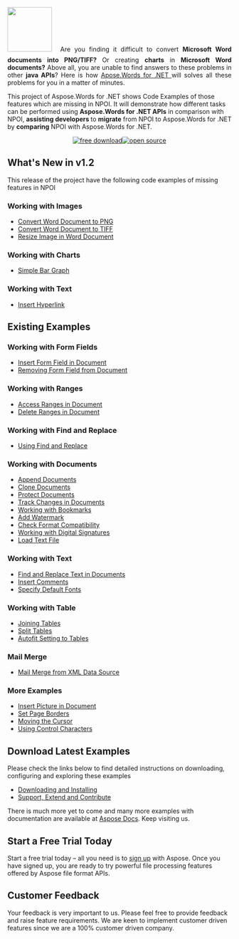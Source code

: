 <p style="text-align: justify;"><a href="http://www.aspose.com/word-component-suite.aspx"><img class="alignleft size-full wp-image-10714" style="margin-right: 10px; margin-bottom: 10px;" title="Aspose.Words or .NET logo" src="http://www.aspose.com/blogs/wp-content/uploads/2013/09/aspose-Words-for-net-e1378287014402.png" alt="" width="100" height="100" /></a> Are you finding it difficult to convert <strong>Microsoft Word documents into PNG/TIFF? </strong>Or creating <strong>charts</strong> in <strong>Microsoft Word documents?</strong> Above all, you are unable to find answers to these problems in other <strong>java APIs</strong>? Here is how <a href="http://www.aspose.com/.net/word-component.aspx">Apose.Words for .NET </a>will solves all these problems for you in a matter of minutes. </p> <p>This project of Aspose.Words for .NET shows Code Examples of those features which are missing in NPOI. It will demonstrate how different tasks can be performed using <strong>Aspose.Words for .NET APIs</strong> in comparison with NPOI, <strong>assisting developers </strong>to <strong>migrate</strong> from NPOI to Aspose.Words for .NET by <strong>comparing</strong> NPOI with Aspose.Words for .NET.</p>
<p style="text-align: center;"><a title="Aspose.Words Features Missing in NPOI - v 1.2" href="https://asposewordsnpoi.codeplex.com/releases/view/620426"><img title="Free Download - More Code Examples of Aspose.Words .NET Features Missing in NPOI" src="http://cdn.aspose.com/Images/marketplace/free-download-icon-aspose-mp.png" alt="free download" /></a><a title="Source Code - Aspose.Words .NET for NPOI" href="http://asposewordsnpoi.codeplex.com/SourceControl/latest"><img title="Source Code - Aspose.Words .NET for NPOI" src="http://cdn.aspose.com/Images/marketplace/open-source-icon-aspose-mp.png" alt="open source" /></a></p>
<h2>What's New in v1.2</h2>
<p>This release of the project have the following code examples of missing features in NPOI</p>
<h3>Working with Images</h3>
<ul>
	<li><a title="Convert Document to PNG" href="http://www.aspose.com/docs/display/wordsnet/Convert+Word+Document+to+PNG">Convert Word Document to PNG </a></li>
	<li><a title="Convert Word Document to TIFF" href="http://www.aspose.com/docs/display/wordsnet/Convert+Word+Document+to+TIFF">Convert Word Document to TIFF</a></li>
	<li><a title="Resize Image in Word Document" href="http://www.aspose.com/docs/display/wordsnet/Resize+Image+in+Word+Document">Resize Image in Word Document</a></li>
</ul>
<h3>Working with Charts</h3>
<ul>
	<li><a title="Simple Bar Graph" href="http://www.aspose.com/docs/display/wordsnet/Simple+Bar+Graph">Simple Bar Graph</a></li>
</ul>
<h3>Working with Text</h3>
<ul>
	<li><a title="Insert Hyperlink" href="http://www.aspose.com/docs/display/wordsnet/Insert+Hyperlink">Insert Hyperlink</a></li>
</ul>
<h2>Existing Examples</h2>
<h3>Working with Form Fields</h3>
<ul>
	<li><a title="Insert Form Field in Document" href="http://www.aspose.com/docs/display/wordsnet/Insert+Form+Field+in+Document">Insert Form Field in Document</a></li>
	<li><a title="Removing Form Field from Document" href="http://www.aspose.com/docs/display/wordsnet/Removing+Form+Field+from+Document">Removing Form Field from Document</a></li>
</ul>
<h3>Working with Ranges</h3>
<ul>
	<li><a title="Access Ranges in Document" href="http://www.aspose.com/docs/display/wordsnet/Access+Ranges+in+Document">Access Ranges in Document</a></li>
	<li><a title="Delete Ranges in Document" href="http://www.aspose.com/docs/display/wordsnet/Delete+Ranges">Delete Ranges in Document</a></li>
</ul>
<h3>Working with Find and Replace</h3>
<ul>
	<li><a title="Using Find and Replace" href="http://www.aspose.com/docs/display/wordsnet/Using+Find+and+Replace+in+NPOI">Using Find and Replace</a></li>
</ul>
<h3>Working with Documents</h3>
<ul>
	<li><a title="Append Documents" href="http://www.aspose.com/docs/display/wordsnet/Append+Documents">Append Documents</a></li>
	<li><a title="Clone Documents" href="http://www.aspose.com/docs/display/wordsnet/Clone+Documents">Clone Documents</a></li>
	<li><a title="Protect Documents" href="http://www.aspose.com/docs/display/wordsnet/Protect+Documents">Protect Documents</a></li>
	<li><a title="Track Changes in Documents" href="http://www.aspose.com/docs/display/wordsnet/Track+Changes+in+Documents">Track Changes in Documents</a></li>
	<li><a title="Working with Bookmarks" href="http://www.aspose.com/docs/display/wordsnet/Working+with+Bookmarks+in+NPOI">Working with Bookmarks</a></li>
	<li><a title="Add Watermark" href="http://www.aspose.com/docs/display/wordsnet/Add+Watermark">Add Watermark</a></li>
	<li><a title="Check Format Compatibility" href="http://www.aspose.com/docs/display/wordsnet/Check+Format+Compatibility+in+NPOI">Check Format Compatibility</a></li>
	<li><a title="Working with Digital Signatures" href="http://www.aspose.com/docs/display/wordsnet/Working+with+Digital+Signatures+in+NPOI">Working with Digital Signatures</a></li>
	<li><a title="Load Text File" href="http://www.aspose.com/docs/display/wordsnet/Load+Text+File">Load Text File</a></li>
</ul>
<h3>Working with Text</h3>
<ul>
	<li><a title="Find and Replace Text in Documents" href="http://www.aspose.com/docs/display/wordsnet/Find+and+Replace+Text+in+Documents">Find and Replace Text in Documents</a></li>
	<li><a title="Insert Comments" href="http://www.aspose.com/docs/display/wordsnet/Insert+Comments">Insert Comments</a></li>
	<li><a title="Specify Default Fonts" href="http://www.aspose.com/docs/display/wordsnet/Specify+Default+Fonts">Specify Default Fonts</a></li>
</ul>
<h3>Working with Table</h3>
<ul>
	<li><a title="Joining Tables" href="http://www.aspose.com/docs/display/wordsnet/Joining+Tables+in+NPOI">Joining Tables</a></li>
	<li><a title="Split Tables" href="http://www.aspose.com/docs/display/wordsnet/Split+Tables">Split Tables</a></li>
	<li><a title="Autofit Setting to Tables" href="http://www.aspose.com/docs/display/wordsnet/Autofit+Setting+to+Tables">Autofit Setting to Tables</a></li>
</ul>
<h3>Mail Merge</h3>
<ul>
	<li><a title="Mail Merge from XML Data Source" href="http://www.aspose.com/docs/display/wordsnet/Mail+Merge+from+XML+Data+Source">Mail Merge from XML Data Source</a></li>
</ul>
<h3>More Examples</h3>
<ul>
	<li><a title="Insert Picture in Document" href="http://www.aspose.com/docs/display/wordsnet/Insert+Picture+in+Document">Insert Picture in Document</a></li>
	<li><a title="Set Page Borders" href="http://www.aspose.com/docs/display/wordsnet/Set+Page+Borders">Set Page Borders</a></li>
	<li><a title="Moving the Cursor" href="http://www.aspose.com/docs/display/wordsnet/Moving+the+Cursor+in+NPOI">Moving the Cursor</a></li>
	<li><a title="Using Control Characters" href="http://www.aspose.com/docs/display/wordsnet/Using+Control+Characters+in+NPOI">Using Control Characters</a></li>
</ul>
<h2>Download Latest Examples</h2>
<p>Please check the links below to find detailed instructions on downloading, configuring and exploring these examples</p>
<ul>
	<li><a href="http://www.aspose.com/docs/display/wordsnet/Aspose.Words+.NET+for+NPOI#Aspose.Words.NETforNPOI-DownloadingandInstalling">Downloading and Installing</a></li>
	<li><a href="http://www.aspose.com/docs/display/wordsnet/Aspose.Words+.NET+for+NPOI#Aspose.Words.NETforNPOI-Support%2CExtendandContribute">Support, Extend and Contribute</a></li>
</ul>
<p>There is much more yet to come and many more examples with documentation are available at <a href="http://www.aspose.com/docs/display/wordsnet">Aspose Docs</a>. Keep visiting us.</p>
<h2>Start a Free Trial Today</h2>
<p>Start a free trial today – all you need is to <a href="http://www.aspose.com/community/user/createuser.aspx">sign up</a> with Aspose. Once you have signed up, you are ready to try powerful file processing features offered by Aspose file format APIs.</p>
<h2>Customer Feedback</h2>
<p>Your feedback is very important to us. Please feel free to provide feedback and raise feature requirements. We are keen to implement customer driven features since we are a 100% customer driven company.</p>
